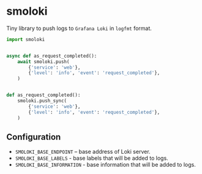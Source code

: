 # smoloki

Tiny library to push logs to `Grafana Loki` in `logfmt` format.

```py
import smoloki


async def as_request_completed():
    await smoloki.push(
        {'service': 'web'},
        {'level': 'info', 'event': 'request_completed'},
    )


def as_request_completed():
    smoloki.push_sync(
        {'service': 'web'},
        {'level': 'info', 'event': 'request_completed'},
    )
```

## Configuration

- `SMOLOKI_BASE_ENDPOINT` – base address of Loki server.
- `SMOLOKI_BASE_LABELS` - base labels that will be added to logs.
- `SMOLOKI_BASE_INFORMATION` - base information that will be added to logs.
